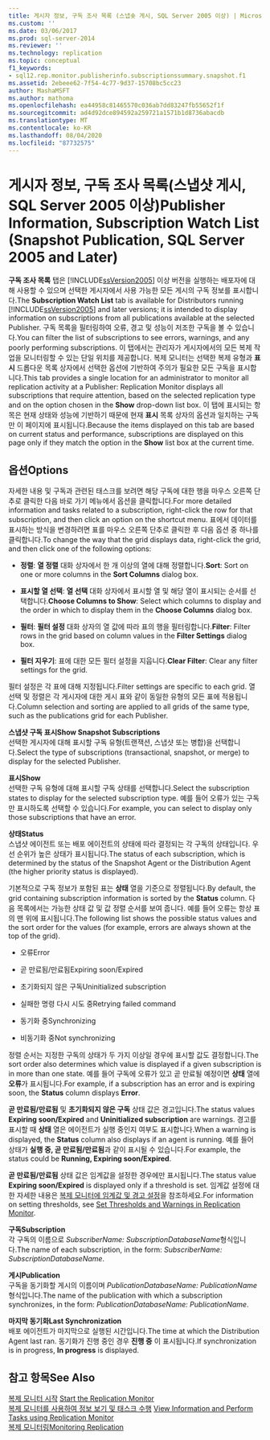 ```yaml
---
title: 게시자 정보, 구독 조사 목록 (스냅숏 게시, SQL Server 2005 이상) | Microsoft Docs
ms.custom: ''
ms.date: 03/06/2017
ms.prod: sql-server-2014
ms.reviewer: ''
ms.technology: replication
ms.topic: conceptual
f1_keywords:
- sql12.rep.monitor.publisherinfo.subscriptionssummary.snapshot.f1
ms.assetid: 2ebeee62-7f54-4c77-9d37-15708bc5cc23
author: MashaMSFT
ms.author: mathoma
ms.openlocfilehash: ea44958c81465570c036ab7dd83247fb55652f1f
ms.sourcegitcommit: ad4d92dce894592a259721a1571b1d8736abacdb
ms.translationtype: MT
ms.contentlocale: ko-KR
ms.lasthandoff: 08/04/2020
ms.locfileid: "87732575"
---
```

# <a name="publisher-information-subscription-watch-list-snapshot-publication-sql-server-2005-and-later"></a><span data-ttu-id="40885-102">게시자 정보, 구독 조사 목록(스냅샷 게시, SQL Server 2005 이상)</span><span class="sxs-lookup"><span data-stu-id="40885-102">Publisher Information, Subscription Watch List (Snapshot Publication, SQL Server 2005 and Later)</span></span>
  <span data-ttu-id="40885-103">**구독 조사 목록** 탭은 [!INCLUDE[ssVersion2005](../../includes/ssversion2005-md.md)] 이상 버전을 실행하는 배포자에 대해 사용할 수 있으며 선택한 게시자에서 사용 가능한 모든 게시의 구독 정보를 표시합니다.</span><span class="sxs-lookup"><span data-stu-id="40885-103">The **Subscription Watch List** tab is available for Distributors running [!INCLUDE[ssVersion2005](../../includes/ssversion2005-md.md)] and later versions; it is intended to display information on subscriptions from all publications available at the selected Publisher.</span></span> <span data-ttu-id="40885-104">구독 목록을 필터링하여 오류, 경고 및 성능이 저조한 구독을 볼 수 있습니다.</span><span class="sxs-lookup"><span data-stu-id="40885-104">You can filter the list of subscriptions to see errors, warnings, and any poorly performing subscriptions.</span></span> <span data-ttu-id="40885-105">이 탭에서는 관리자가 게시자에서의 모든 복제 작업을 모니터링할 수 있는 단일 위치를 제공합니다. 복제 모니터는 선택한 복제 유형과 **표시** 드롭다운 목록 상자에서 선택한 옵션에 기반하여 주의가 필요한 모든 구독을 표시합니다.</span><span class="sxs-lookup"><span data-stu-id="40885-105">This tab provides a single location for an administrator to monitor all replication activity at a Publisher: Replication Monitor displays all subscriptions that require attention, based on the selected replication type and on the option chosen in the **Show** drop-down list box.</span></span> <span data-ttu-id="40885-106">이 탭에 표시되는 항목은 현재 상태와 성능에 기반하기 때문에 현재 **표시** 목록 상자의 옵션과 일치하는 구독만 이 페이지에 표시됩니다.</span><span class="sxs-lookup"><span data-stu-id="40885-106">Because the items displayed on this tab are based on current status and performance, subscriptions are displayed on this page only if they match the option in the **Show** list box at the current time.</span></span>  
  
## <a name="options"></a><span data-ttu-id="40885-107">옵션</span><span class="sxs-lookup"><span data-stu-id="40885-107">Options</span></span>  
 <span data-ttu-id="40885-108">자세한 내용 및 구독과 관련된 태스크를 보려면 해당 구독에 대한 행을 마우스 오른쪽 단추로 클릭한 다음 바로 가기 메뉴에서 옵션을 클릭합니다.</span><span class="sxs-lookup"><span data-stu-id="40885-108">For more detailed information and tasks related to a subscription, right-click the row for that subscription, and then click an option on the shortcut menu.</span></span> <span data-ttu-id="40885-109">표에서 데이터를 표시하는 방식을 변경하려면 표를 마우스 오른쪽 단추로 클릭한 후 다음 옵션 중 하나를 클릭합니다.</span><span class="sxs-lookup"><span data-stu-id="40885-109">To change the way that the grid displays data, right-click the grid, and then click one of the following options:</span></span>  
  
-   <span data-ttu-id="40885-110">**정렬**: **열 정렬** 대화 상자에서 한 개 이상의 열에 대해 정렬합니다.</span><span class="sxs-lookup"><span data-stu-id="40885-110">**Sort**: Sort on one or more columns in the **Sort Columns** dialog box.</span></span>  
  
-   <span data-ttu-id="40885-111">**표시할 열 선택**: **열 선택** 대화 상자에서 표시할 열 및 해당 열이 표시되는 순서를 선택합니다.</span><span class="sxs-lookup"><span data-stu-id="40885-111">**Choose Columns to Show**: Select which columns to display and the order in which to display them in the **Choose Columns** dialog box.</span></span>  
  
-   <span data-ttu-id="40885-112">**필터**: **필터 설정** 대화 상자의 열 값에 따라 표의 행을 필터링합니다.</span><span class="sxs-lookup"><span data-stu-id="40885-112">**Filter**: Filter rows in the grid based on column values in the **Filter Settings** dialog box.</span></span>  
  
-   <span data-ttu-id="40885-113">**필터 지우기**: 표에 대한 모든 필터 설정을 지웁니다.</span><span class="sxs-lookup"><span data-stu-id="40885-113">**Clear Filter**: Clear any filter settings for the grid.</span></span>  
  
 <span data-ttu-id="40885-114">필터 설정은 각 표에 대해 지정됩니다.</span><span class="sxs-lookup"><span data-stu-id="40885-114">Filter settings are specific to each grid.</span></span> <span data-ttu-id="40885-115">열 선택 및 정렬은 각 게시자에 대한 게시 표와 같이 동일한 유형의 모든 표에 적용됩니다.</span><span class="sxs-lookup"><span data-stu-id="40885-115">Column selection and sorting are applied to all grids of the same type, such as the publications grid for each Publisher.</span></span>  
  
 <span data-ttu-id="40885-116">**스냅샷 구독 표시**</span><span class="sxs-lookup"><span data-stu-id="40885-116">**Show Snapshot Subscriptions**</span></span>  
 <span data-ttu-id="40885-117">선택한 게시자에 대해 표시할 구독 유형(트랜잭션, 스냅샷 또는 병합)을 선택합니다.</span><span class="sxs-lookup"><span data-stu-id="40885-117">Select the type of subscriptions (transactional, snapshot, or merge) to display for the selected Publisher.</span></span>  
  
 <span data-ttu-id="40885-118">**표시**</span><span class="sxs-lookup"><span data-stu-id="40885-118">**Show**</span></span>  
 <span data-ttu-id="40885-119">선택한 구독 유형에 대해 표시할 구독 상태를 선택합니다.</span><span class="sxs-lookup"><span data-stu-id="40885-119">Select the subscription states to display for the selected subscription type.</span></span> <span data-ttu-id="40885-120">예를 들어 오류가 있는 구독만 표시하도록 선택할 수 있습니다.</span><span class="sxs-lookup"><span data-stu-id="40885-120">For example, you can select to display only those subscriptions that have an error.</span></span>  
  
 <span data-ttu-id="40885-121">**상태**</span><span class="sxs-lookup"><span data-stu-id="40885-121">**Status**</span></span>  
 <span data-ttu-id="40885-122">스냅샷 에이전트 또는 배포 에이전트의 상태에 따라 결정되는 각 구독의 상태입니다. 우선 순위가 높은 상태가 표시됩니다.</span><span class="sxs-lookup"><span data-stu-id="40885-122">The status of each subscription, which is determined by the status of the Snapshot Agent or the Distribution Agent (the higher priority status is displayed).</span></span>  
  
 <span data-ttu-id="40885-123">기본적으로 구독 정보가 포함된 표는 **상태** 열을 기준으로 정렬됩니다.</span><span class="sxs-lookup"><span data-stu-id="40885-123">By default, the grid containing subscription information is sorted by the **Status** column.</span></span> <span data-ttu-id="40885-124">다음 목록에서는 가능한 상태 값 및 값 정렬 순서를 보여 줍니다. 예를 들어 오류는 항상 표의 맨 위에 표시됩니다.</span><span class="sxs-lookup"><span data-stu-id="40885-124">The following list shows the possible status values and the sort order for the values (for example, errors are always shown at the top of the grid).</span></span>  
  
-   <span data-ttu-id="40885-125">오류</span><span class="sxs-lookup"><span data-stu-id="40885-125">Error</span></span>  
  
-   <span data-ttu-id="40885-126">곧 만료됨/만료됨</span><span class="sxs-lookup"><span data-stu-id="40885-126">Expiring soon/Expired</span></span>  
  
-   <span data-ttu-id="40885-127">초기화되지 않은 구독</span><span class="sxs-lookup"><span data-stu-id="40885-127">Uninitialized subscription</span></span>  
  
-   <span data-ttu-id="40885-128">실패한 명령 다시 시도 중</span><span class="sxs-lookup"><span data-stu-id="40885-128">Retrying failed command</span></span>  
  
-   <span data-ttu-id="40885-129">동기화 중</span><span class="sxs-lookup"><span data-stu-id="40885-129">Synchronizing</span></span>  
  
-   <span data-ttu-id="40885-130">비동기화 중</span><span class="sxs-lookup"><span data-stu-id="40885-130">Not synchronizing</span></span>  
  
 <span data-ttu-id="40885-131">정렬 순서는 지정한 구독의 상태가 두 가지 이상일 경우에 표시할 값도 결정합니다.</span><span class="sxs-lookup"><span data-stu-id="40885-131">The sort order also determines which value is displayed if a given subscription is in more than one state.</span></span> <span data-ttu-id="40885-132">예를 들어 구독에 오류가 있고 곧 만료될 예정이면 **상태** 열에 **오류**가 표시됩니다.</span><span class="sxs-lookup"><span data-stu-id="40885-132">For example, if a subscription has an error and is expiring soon, the **Status** column displays **Error**.</span></span>  
  
 <span data-ttu-id="40885-133">**곧 만료됨/만료됨** 및 **초기화되지 않은 구독** 상태 값은 경고입니다.</span><span class="sxs-lookup"><span data-stu-id="40885-133">The status values **Expiring soon/Expired** and **Uninitialized subscription** are warnings.</span></span> <span data-ttu-id="40885-134">경고를 표시할 때 **상태** 열은 에이전트가 실행 중인지 여부도 표시합니다.</span><span class="sxs-lookup"><span data-stu-id="40885-134">When a warning is displayed, the **Status** column also displays if an agent is running.</span></span> <span data-ttu-id="40885-135">예를 들어 상태가 **실행 중, 곧 만료됨/만료됨**과 같이 표시될 수 있습니다.</span><span class="sxs-lookup"><span data-stu-id="40885-135">For example, the status could be **Running, Expiring soon/Expired**.</span></span>  
  
 <span data-ttu-id="40885-136">**곧 만료됨/만료됨** 상태 값은 임계값을 설정한 경우에만 표시됩니다.</span><span class="sxs-lookup"><span data-stu-id="40885-136">The status value **Expiring soon/Expired** is displayed only if a threshold is set.</span></span> <span data-ttu-id="40885-137">임계값 설정에 대한 자세한 내용은 [복제 모니터에 임계값 및 경고 설정](monitor/set-thresholds-and-warnings-in-replication-monitor.md)을 참조하세요.</span><span class="sxs-lookup"><span data-stu-id="40885-137">For information on setting thresholds, see [Set Thresholds and Warnings in Replication Monitor](monitor/set-thresholds-and-warnings-in-replication-monitor.md).</span></span>  
  
 <span data-ttu-id="40885-138">**구독**</span><span class="sxs-lookup"><span data-stu-id="40885-138">**Subscription**</span></span>  
 <span data-ttu-id="40885-139">각 구독의 이름으로 *SubscriberName: SubscriptionDatabaseName*형식입니다.</span><span class="sxs-lookup"><span data-stu-id="40885-139">The name of each subscription, in the form: *SubscriberName: SubscriptionDatabaseName*.</span></span>  
  
 <span data-ttu-id="40885-140">**게시**</span><span class="sxs-lookup"><span data-stu-id="40885-140">**Publication**</span></span>  
 <span data-ttu-id="40885-141">구독을 동기화할 게시의 이름이며 *PublicationDatabaseName: PublicationName*형식입니다.</span><span class="sxs-lookup"><span data-stu-id="40885-141">The name of the publication with which a subscription synchronizes, in the form: *PublicationDatabaseName: PublicationName*.</span></span>  
  
 <span data-ttu-id="40885-142">**마지막 동기화**</span><span class="sxs-lookup"><span data-stu-id="40885-142">**Last Synchronization**</span></span>  
 <span data-ttu-id="40885-143">배포 에이전트가 마지막으로 실행된 시간입니다.</span><span class="sxs-lookup"><span data-stu-id="40885-143">The time at which the Distribution Agent last ran.</span></span> <span data-ttu-id="40885-144">동기화가 진행 중인 경우 **진행 중** 이 표시됩니다.</span><span class="sxs-lookup"><span data-stu-id="40885-144">If synchronization is in progress, **In progress** is displayed.</span></span>  
  
## <a name="see-also"></a><span data-ttu-id="40885-145">참고 항목</span><span class="sxs-lookup"><span data-stu-id="40885-145">See Also</span></span>  
 <span data-ttu-id="40885-146">[복제 모니터 시작](monitor/start-the-replication-monitor.md) </span><span class="sxs-lookup"><span data-stu-id="40885-146">[Start the Replication Monitor](monitor/start-the-replication-monitor.md) </span></span>  
 <span data-ttu-id="40885-147">[복제 모니터를 사용하여 정보 보기 및 태스크 수행](monitor/view-information-and-perform-tasks-replication-monitor.md) </span><span class="sxs-lookup"><span data-stu-id="40885-147">[View Information and Perform Tasks using Replication Monitor](monitor/view-information-and-perform-tasks-replication-monitor.md) </span></span>  
 [<span data-ttu-id="40885-148">복제 모니터링</span><span class="sxs-lookup"><span data-stu-id="40885-148">Monitoring Replication</span></span>](monitoring-replication.md)  
  
  
